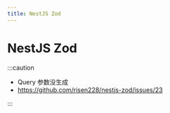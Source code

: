 ```yaml
---
title: NestJS Zod
---
```


# NestJS Zod

:::caution

 - Query 参数没生成
  - https://github.com/risen228/nestjs-zod/issues/23

:::
